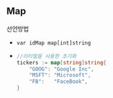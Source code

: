 ## Map

선언방법

- `var idMap map[int]string`

- ```go
  //리터럴을 사용한 초기화
  tickers := map[string]string{
      "GOOG": "Google Inc",
      "MSFT": "Microsoft",
      "FB":   "FaceBook",
  }
  ```

